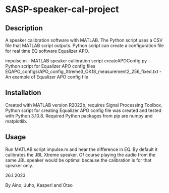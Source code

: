 # SASP-speaker-cal-project

## Description
A speaker calibration software with MATLAB. The Python script uses a CSV file that MATLAB script outputs. Python script can create a configuration file
for real time EQ software Equalizer APO.

impulse.m - MATLAB speaker calibration script
createAPOConfig.py - Python script for Equalizer APO config files
EQAPO_configs/APO_config_Xtreme3_OK18_measurement2_256_fixed.txt - An example of Equalizer APO config file

## Installation
Created with MATLAB version R2022b, requires Signal Processing Toolbox.
Python script for creating Equalizer APO config file was created and tested with
Python 3.10.8. Required Python packages from pip are numpy and matplotlib.

## Usage
Run MATLAB script impulse.m and hear the difference in EQ. By default it
calibrates the JBL Xtreme speaker. Of course playing the audio from the same
JBL speaker would be optimal because the calibration is for that speaker only.

26.1.2023

By Aino, Juho, Kasperi and Otso